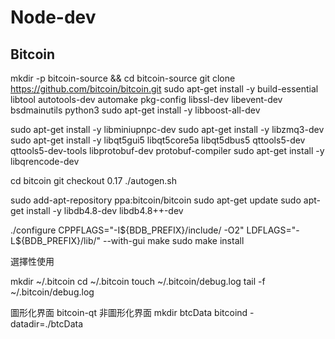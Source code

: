 # Node-dev

## Bitcoin

mkdir -p bitcoin-source && cd bitcoin-source
git clone https://github.com/bitcoin/bitcoin.git
sudo apt-get install -y build-essential libtool autotools-dev automake pkg-config libssl-dev libevent-dev bsdmainutils python3
sudo apt-get install -y libboost-all-dev

sudo apt-get install -y libminiupnpc-dev
sudo apt-get install -y libzmq3-dev
sudo apt-get install -y libqt5gui5 libqt5core5a libqt5dbus5 qttools5-dev qttools5-dev-tools libprotobuf-dev protobuf-compiler
sudo apt-get install -y libqrencode-dev

cd bitcoin
git checkout 0.17
./autogen.sh

sudo add-apt-repository ppa:bitcoin/bitcoin
sudo apt-get update
sudo apt-get install -y libdb4.8-dev libdb4.8++-dev

./configure CPPFLAGS="-I${BDB_PREFIX}/include/ -O2" LDFLAGS="-L${BDB_PREFIX}/lib/" --with-gui
make
sudo make install

選擇性使用

mkdir ~/.bitcoin
cd ~/.bitcoin
touch ~/.bitcoin/debug.log
tail -f ~/.bitcoin/debug.log

圖形化界面
bitcoin-qt
非圖形化界面
mkdir btcData
bitcoind -datadir=./btcData
